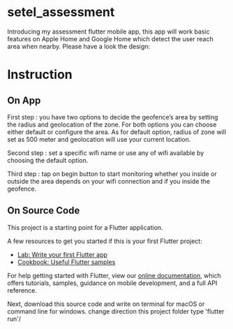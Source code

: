 # setel_assessment

Introducing my assessment flutter mobile app, this app will work basic features on Apple Home and Google Home which detect the user reach area when nearby. Please have a look the design:


# Instruction 

## On App

First step : you have two options to decide the geofence’s area by setting the radius and geolocation of the zone. For both options you can choose either default or configure the area. As for default option, radius of zone will set as 500 meter and geolocation will use your current location.

Second step : set a specific wifi name or use any of wifi available by choosing the default option.

Third step : tap on begin button to start monitoring whether you inside or outside the area depends on your wifi connection and if you inside the geofence.


## On Source Code

This project is a starting point for a Flutter application.

A few resources to get you started if this is your first Flutter project:

- [Lab: Write your first Flutter app](https://flutter.dev/docs/get-started/codelab)
- [Cookbook: Useful Flutter samples](https://flutter.dev/docs/cookbook)

For help getting started with Flutter, view our
[online documentation](https://flutter.dev/docs), which offers tutorials,
samples, guidance on mobile development, and a full API reference.

Next, download this source code and write on terminal for macOS or command line for windows. change direction this project folder type 'flutter run'/
